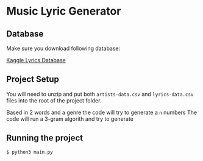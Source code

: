# Music Lyric Generator

## Database

Make sure you download following database:

[Kaggle Lyrics Database](https://www.kaggle.com/neisse/scrapped-lyrics-from-6-genres)

## Project Setup

You will need to unzip and put both ```artists-data.csv``` and ```lyrics-data.csv``` files into the root of the project folder.

Based in 2 words and a genre the code will try to generate a ```n``` numbers The code will run a 3-gram algorith and try to generate 

## Running the project


```
$ python3 main.py
```
